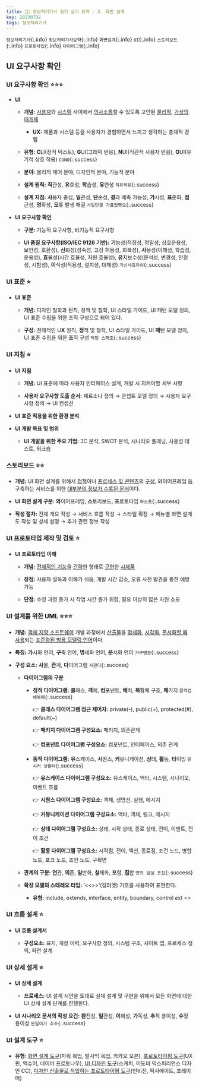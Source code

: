 ```yaml
---
title: 👨‍💻 정보처리기사 필기 실기 요약 - 2. 화면 설계
key: 20230702
tags: 정보처리기사
---
```

`정보처리기사`{:.info} `정보처리기사요약`{:.info} `화면설계`{:.info} `UI`{:.info} `스토리보드`{:.info} `프로토타입`{:.info} `다이어그램`{:.info}

## UI 요구사항 확인
### UI 요구사항 확인 :star::star::star:

* **UI**
    - **개념:** <u>사용자</u>와 <u>시스템</u> 사이에서 <u>의사소통</u>할 수 있도록 고안된 <u>물리적</u>, <u>가상의 매개체</u>

        + **UX:** 제품과 시스템 등을 사용자가 경험하면서 느끼고 생각하는 총체적 경험

    - **유형:** **C**LI(정적 텍스트), **G**UI(그래픽 반응), **N**UI(직관적 사용자 반응), **O**UI(유기적 상호 작용) `CGNO`{:.success}

    - **분야:** 물리적 제어 분야, 디자인적 분야, 기능적 분야

    - **설계 원칙:** **직**관성, **유**효성, **학**습성, **유**연성 `직유학유`{:.success}

    - **설계 지침:** **사**용자 중심, **일**관성, **단**순성, **결**과 예측 가능성, **가**시성, **표**준화, **접**근성, **명**확성, **오**류 발생 해결 `사일단결 가표접명오`{:.success}

* **UI 요구사항 확인**

    - **구분:** 기능적 요구사항, 비기능적 요구사항

    - **UI 품질 요구사항(ISO/IEC 9126 기반):** **기**능성(적정성, 정밀성, 상호운용성, 보안성, 호환성), **신**뢰성(성숙성, 고장 허용성, 회복성), **사**용성(이해성, 학습성, 운용성), **효**율성(시간 효율성, 자원 효율성), **유**지보수성(분석성, 변경성, 안정성, 시험성), **이**식성(적용성, 설치성, 대체성) `기신사효유이`{:.success}

### UI 표준 :star:

* **UI 표준**

    - **개념:** 디자인 철학과 원칙, 정책 및 철학, UI 스타일 가이드, UI 패턴 모델 정의, UI 표준 수립을 위한 조직 구성으로 되어 있다.

    - **구성:** 전체적인 U**X** 원칙, **정**책 및 철학, UI **스**타일 가이드, UI **패**턴 모델 정의, UI 표준 수립을 위한 **조**직 구성 `액정 스패조`{:.success}

### UI 지침 :star:

* **UI 지침**

    - **개념:** UI 표준에 따라 사용자 인터페이스 설계, 개발 시 지켜야할 세부 사항

    - **사용자 요구사항 도출 순서:** 페르소나 정의 → 콘셉트 모델 정의 → 사용자 요구사항 정의 → UI 컨셉션
    
* **UI 표준 적용을 위한 환경 분석**

* **UI 개발 목표 및 범위**

    - **UI 개발을 위한 주요 기법:** 3C 분석, SWOT 분석, 시나리오 플래닝, 사용성 테스트, 워크숍

### 스토리보드 :star::star:

* **개념:** UI 화면 설계를 위해서 <u>정책</u>이나 <u>프로세스 및 콘텐츠</u>의 <u>구성</u>, 와이어프레임 <u>등</u> 구축하는 서비스를 위한 <u>대부분의 정보가 수록된 문서</u>이다.

* **UI 화면 설계 구분:** **와**이어프레임, **스**토리보드, **프**로토타입 `와스프`{:.success}

* **작성 절차:** 전체 개요 작성 → 서비스 흐름 작성 → 스타일 확정 → 메뉴별 화면 설계도 작성 및 상세 설명 → 추가 관련 정보 작성

### UI 프로토타입 제작 및 검토 :star:

* **UI 프로토타입 이해**

    - **개념:** <u>전체적인 기능</u>을 <u>간략</u>한 형태로 <u>구현</u>한 <u>시제품</u>

    - **장점:** 사용자 설득과 이해가 쉬움, 개발 시간 감소, 오류 사전 발견을 통한 예방 가능

    - **단점:** 수정 과정 증가 시 작업 시간 증가 위험, 필요 이상의 많은 자원 소모

### UI 설계를 위한 UML :star::star::star:

* **개념:** <u>객체 지향 소프트웨어</u> 개발 과정에서 <u>산출물</u>을 <u>명세화</u>, <u>시각화</u>, <u>문서화할 때 사용</u>되는 <u>표준화된 범용 모델링 언어</u>이다.

* **특징:** **가**시화 언어, **구**축 언어, **명**세화 언어, **문**서화 언어 `가구명문`{:.success}

* **구성 요소:** **사**물, **관**계, **다**이어그램 `사관다`{:.success}

    - **다이어그램의 구분**

        + **정적 다이어그램:** **클**래스, **객**체, **컴**포넌트, **배**치, **복**합체 구조, **패**키지 `클객컴배복패`{:.success}<br>

            👉 **클래스 다이어그램 접근 제어자:** private(-), public(+), protected(#), default(~)   

            👉 **패키지 다이어그램 구성요소:** 패키지, 의존관계   

            👉 **컴포넌트 다이어그램 구성요소:** 컴포넌트, 인터페이스, 의존 관계

        + **동적 다이어그램:** **유**스케이스, **시**퀀스, **커**뮤니케이션, **상**태, **활**동, **타**이밍 `유시커 상활타`{:.success}<br>

            👉 **유스케이스 다이어그램 구성요소:** 유스케이스, 액터, 시스템, 시나리오, 이벤트 흐름   

            👉 **시퀀스 다이어그램 구성요소:** 객체, 생명선, 실행, 메시지   

            👉 **커뮤니케이션 다이어그램 구성요소:** 액터, 객체, 링크, 메시지   

            👉 **상태 다이어그램 구성요소:** 상태, 시작 상태, 종료 상태, 전이, 이벤트, 전이 조건   

            👉 **활동 다이어그램 구성요소:** 시작점, 전이, 액션, 종료점, 조건 노드, 병합 노드, 포크 노드, 조인 노드, 구획면   

    - **관계의 구분:** **연**관, **의**존, **일**반화, **실**체화, **포**함, **집**합 `연의 일실 포집`{:.success}

    - **확장 모델의 스테레오 타입:** ‘<<>>’(길러멧) 기호를 사용하여 표현한다.

        + **유형:** include, extends, interface, entity, boundary, control   *ex) <<include>>*

### UI 흐름 설계 :star:

* **UI 흐름 설계서**

    - **구성요소:** 표지, 개정 이력, 요구사항 정의, 시스템 구조, 사이트 맵, 프로세스 정의, 화면 설계

### UI 상세 설계 :star:

* **UI 상세 설계**

    - **프로세스:** UI 설계 시안을 토대로 실제 설계 및 구현을 위해서 모든 화면에 대한 UI 상세 설계 단계를 진행한다.

* **UI 시나리오 문서의 작성 요건:** **완**전성, **일**관성, **이**해성, **가**독성, **추**적 용이성, **수**정 용이성 `완일이가 추수`{:.success}

### UI 설계 도구 :star:

* **유형:** <u>화면 설계 도구</u>(파워 목업, 발사믹 목업, 카카오 오븐), <u>프로토타이핑 도구</u>(UX핀, 액슈어, 네이버 프로토나우), <u>UI 디자인 도구</u>(스케치, 어도비 익스피리언스 디자인 CC), <u>디자인 산출물로 작업하는 프로토타이핑 도구</u>(인비전, 픽사에이트, 프레이머)